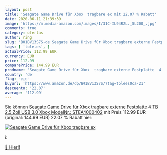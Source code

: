 ```yaml
---
layout: post
title: 'Seagate Game Drive für Xbox  tragbare ex mit 22.07 % Rabatt'
date: 2020-06-11 21:39:39
image: 'https://m.media-amazon.com/images/I/31C-IL94RZL._SL200_.jpg'
comments: true
category: ofertas
author: ring
slug: 'B01BV13S7S-de Seagate Game Drive für Xbox tragbare externe Festplatte 4...'
tags: [ 'tole.es', ]
actualPrice: 112.99 EUR
currency: EUR
price: 112.99
comparePrice: 144.99 EUR
prodname: 'Seagate Game Drive für Xbox  tragbare externe Festplatte  4 TB  2.5 Zoll  USB 3.0  Xbox  ModelNr.: STEA4000402'
country: 'de'
flag: '🇩🇪'
buyurl: 'https://www.amazon.de/dp/B01BV13S7S/?tag=tolees0ca-21'
descuento: '22.07'
average: '112.99'
---
```


Sie können [Seagate Game Drive für Xbox  tragbare externe Festplatte  4 TB  2.5 Zoll  USB 3.0  Xbox  ModelNr.: STEA4000402](https://www.amazon.de/dp/B01BV13S7S/?tag=tolees0ca-21) mit Preis 112.99 EUR (original: 144.99 EUR) 22.07 % Rabatt hier:

[![Seagate Game Drive für Xbox  tragbare ex](https://m.media-amazon.com/images/I/31C-IL94RZL._SL200_.jpg)](https://www.amazon.de/dp/B01BV13S7S/?tag=tolees0ca-21)

ℹ️:


[🛒 Hier!!](https://www.amazon.de/dp/B01BV13S7S/?tag=tolees0ca-21)
